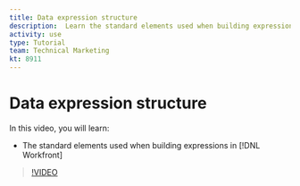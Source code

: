 ```yaml
---
title: Data expression structure
description:  Learn the standard elements used when building expressions in Adobe [!DNL Workfront].
activity: use
type: Tutorial
team: Technical Marketing
kt: 8911
---
```

# Data expression structure

In this video, you will learn:

* The standard elements used when building expressions in [!DNL Workfront]

>[!VIDEO](https://video.tv.adobe.com/v/335174/?quality=12)
